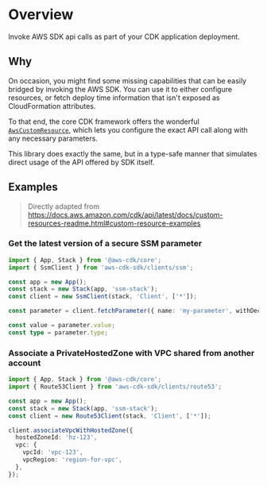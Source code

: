 # Overview

Invoke AWS SDK api calls as part of your CDK application deployment.

## Why

On occasion, you might find some missing capabilities that can be easily bridged by invoking the AWS SDK. You can use it to either configure
resources, or fetch deploy time information that isn't exposed as CloudFormation attributes.

To that end, the core CDK framework offers the wonderful [`AwsCustomResource`](https://docs.aws.amazon.com/cdk/api/latest/docs/custom-resources-readme.html#custom-resources-for-aws-apis),
which lets you configure the exact API call along with any necessary parameters.

This library does exactly the same, but in a type-safe manner that simulates direct usage of the API offered by SDK itself.

## Examples

> Directly adapted from https://docs.aws.amazon.com/cdk/api/latest/docs/custom-resources-readme.html#custom-resource-examples

### Get the latest version of a secure SSM parameter

```ts
import { App, Stack } from '@aws-cdk/core';
import { SsmClient } from 'aws-cdk-sdk/clients/ssm';

const app = new App();
const stack = new Stack(app, 'ssm-stack');
const client = new SsmClient(stack, 'Client', ['*']);

const parameter = client.fetchParameter({ name: 'my-parameter', withDecryption: true }).parameter;

const value = parameter.value;
const type = parameter.type;
```

### Associate a PrivateHostedZone with VPC shared from another account

```ts
import { App, Stack } from '@aws-cdk/core';
import { Route53Client } from 'aws-cdk-sdk/clients/route53';

const app = new App();
const stack = new Stack(app, 'ssm-stack');
const client = new Route53Client(stack, 'Client', ['*']);

client.associateVpcWithHostedZone({
  hostedZoneId: 'hz-123',
  vpc: {
    vpcId: 'vpc-123',
    vpcRegion: 'region-for-vpc',
  },
});
```
